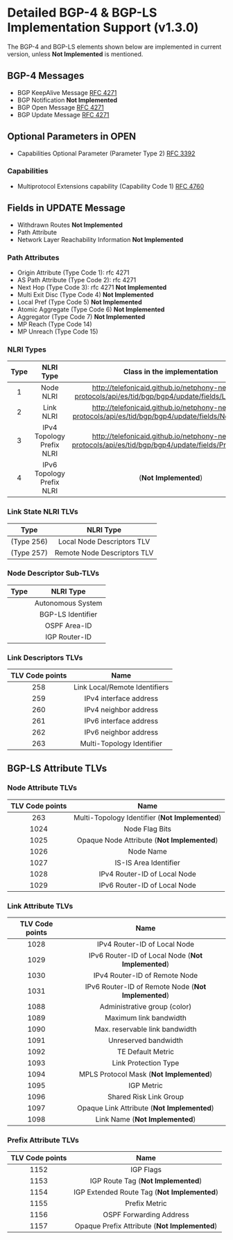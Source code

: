 Detailed BGP-4 & BGP-LS Implementation Support (v1.3.0) 
=======================================================

The BGP-4 and BGP-LS elements shown below are implemented in current version, unless **Not Implemented** is mentioned.  

BGP-4 Messages
--------------
* BGP KeepAlive Message [RFC 4271](http://tools.ietf.org/html/rfc4271#section-4.4 "RFC 4271: A Border Gateway Protocol 4 (BGP-4) Keepalive Message")
* BGP Notification **Not Implemented**
* BGP Open Message [RFC 4271](http://tools.ietf.org/html/rfc4271#section-4.2 "RFC 4271: A Border Gateway Protocol 4 (BGP-4) Open Message")
* BGP Update Message [RFC 4271](http://tools.ietf.org/html/rfc4271#section-4.3 "RFC 4271: A Border Gateway Protocol 4 (BGP-4) Update Message")

Optional Parameters in OPEN
---------------------------
* Capabilities Optional Parameter (Parameter Type 2) [RFC 3392](http://tools.ietf.org/html/rfc3392#section-4 "RFC 3392 Capabilities Advertisement with BGP-4")

### Capabilities
* Multiprotocol Extensions capability (Capability Code 1) [RFC 4760](http://tools.ietf.org/html/rfc4760#section-8 "RFC 4760 Multiprotocol Extensions for BGP-4")

Fields in UPDATE Message
------------------------
* Withdrawn Routes **Not Implemented**
* Path Attribute
* Network Layer Reachability Information **Not Implemented**

### Path Attributes
* Origin Attribute (Type Code 1): rfc 4271
* AS Path Attribute (Type Code 2): rfc 4271
* Next Hop (Type Code 3): rfc 4271  **Not Implemented**
* Multi Exit Disc (Type Code 4) **Not Implemented**
* Local Pref (Type Code 5) **Not Implemented**
* Atomic Aggregate (Type Code 6) **Not Implemented**
* Aggregator (Type Code 7) **Not Implemented**
* MP Reach (Type Code 14)
* MP Unreach (Type Code 15)

### NLRI Types

| **Type**  | **NLRI Type**   | Class in the implementation |
|:---:|:---:|:---:|
|  1   | Node NLRI                 | http://telefonicaid.github.io/netphony-network-protocols/api/es/tid/bgp/bgp4/update/fields/LinkNLRI.html |
|  2   | Link NLRI                 |http://telefonicaid.github.io/netphony-network-protocols/api/es/tid/bgp/bgp4/update/fields/NodeNLRI.html |
|  3   | IPv4 Topology Prefix NLRI | http://telefonicaid.github.io/netphony-network-protocols/api/es/tid/bgp/bgp4/update/fields/PrefixNLRI.html | 
|  4   | IPv6 Topology Prefix NLRI | (**Not Implemented**)|

### Link State NLRI TLVs 
| **Type**  | **NLRI Type**   |
|:---:|:---:|
| (Type 256)|Local Node Descriptors TLV |
|(Type 257) |Remote Node Descriptors TLV |

 ### Node Descriptor Sub-TLVs
| **Type**  | **NLRI Type**   |
|:---:|:---:| 
| | Autonomous System|
| |BGP-LS Identifier |
| |OSPF Area-ID   |
| |IGP Router-ID|

### Link Descriptors TLVs

| **TLV Code points**  | **Name**   |
|:---:|:---:| 
|  258  | Link Local/Remote Identifiers |
|  259   | IPv4 interface  address   |
|  260    | IPv4 neighbor    address |
|  261    | IPv6 interface address  |
| 262    | IPv6 neighbor address |
|  263    | Multi-Topology Identifier |    

## BGP-LS Attribute TLVs

### Node Attribute TLVs

| **TLV Code points**  | **Name**   |
|:---:|:---:| 
|     263     | Multi-Topology   Identifier   (**Not Implemented**)  | 
|     1024    | Node Flag Bits       | 
|     1025    | Opaque Node    Attribute    (**Not Implemented**)    | 
|     1026    | Node Name            | 
|     1027    | IS-IS Area    Identifier        | 
|     1028    | IPv4 Router-ID of  Local Node  |
|     1029    | IPv6 Router-ID of Local Node     |
  
### Link Attribute TLVs
  
| **TLV Code points**  | **Name**   |
|:---:|:---:| 
|    1028   | IPv4 Router-ID of Local Node  | 
|    1029   | IPv6 Router-ID of Local Node (**Not Implemented**)  | 
|    1030   | IPv4 Router-ID of Remote Node  |  
|    1031   | IPv6 Router-ID of Remote Node  (**Not Implemented**)  | 
|    1088   | Administrative group (color)     |   
|    1089   | Maximum link   bandwidth      |   
|    1090   | Max. reservable  link bandwidth   |   
|    1091   | Unreserved  bandwidth        |  
|    1092   | TE Default Metric   | 
|    1093   | Link Protection   Type  |
|    1094   | MPLS Protocol Mask (**Not Implemented**)  |  
|    1095   | IGP Metric          |  
|    1096   | Shared Risk Link   Group |
|    1097   | Opaque Link    Attribute   (**Not Implemented**)   | 
|    1098   | Link Name      (**Not Implemented**)      | 

### Prefix Attribute TLVs
| **TLV Code points**  | **Name**   |
|:---:|:---:| 
|      1152     | IGP Flags            |
|      1153     | IGP Route Tag    (**Not Implemented**)       | 
|      1154     | IGP Extended Route Tag   (**Not Implemented**)   |
|      1155     | Prefix Metric        |
|      1156     | OSPF Forwarding  Address    |
|      1157     | Opaque Prefix Attribute  (**Not Implemented**)   |    
